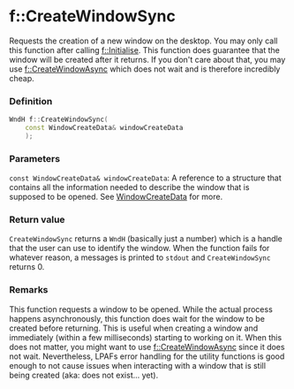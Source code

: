 # f::CreateWindowSync
Requests the creation of a new window on the desktop. You may only call this function after calling 
[f::Initialise](Initialise_function). This function does guarantee that the window will be created after it returns. If 
you don't care about that, you may use [f::CreateWindowAsync](CreateWindowAsync_function.md) which does not wait and is
therefore incredibly cheap.

### Definition
```C++
WndH f::CreateWindowSync(
    const WindowCreateData& windowCreateData
    );
```

### Parameters
`const WindowCreateData& windowCreateData`:
A reference to a structure that contains all the information needed to describe the window that is supposed to be 
opened. See [WindowCreateData](WindowCreateData_type) for more.

### Return value
`CreateWindowSync` returns a `WndH` (basically just a number) which is a handle that the user can use to identify the
window. When the function fails for whatever reason, a messages is printed to `stdout` and `CreateWindowSync`
returns 0.

### Remarks
This function requests a window to be opened. While the actual process happens asynchronously, this function does wait
for the window to be created before returning. This is useful when creating a window and immediately (within a few
milliseconds) starting to working on it. When this does not matter, you might want to use 
[f::CreateWindowAsync](CreateWindowAsync_function.md) since it does not wait. Nevertheless, LPAFs error handling for the
utility functions is good enough to not cause issues when interacting with a window that is still being created (aka: 
does not exist... yet).
